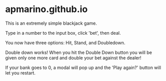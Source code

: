 # apmarino.github.io

This is an extremely simple blackjack game.

Type in a number to the input box, click 'bet', then deal.

You now have three options: Hit, Stand, and Doubledown.

Double down works! When you hit the Double Down button you will be given only one more card and double your bet against the dealer!


If your bank goes to 0, a modal will pop up and the 'Play again?' button will let you restart.